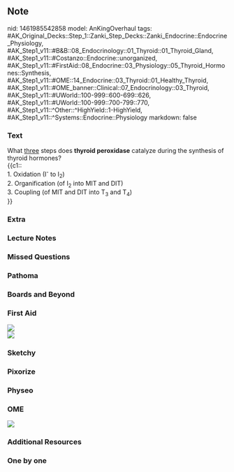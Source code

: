 ## Note
nid: 1461985542858
model: AnKingOverhaul
tags: #AK_Original_Decks::Step_1::Zanki_Step_Decks::Zanki_Endocrine::Endocrine_Physiology, #AK_Step1_v11::#B&B::08_Endocrinology::01_Thyroid::01_Thyroid_Gland, #AK_Step1_v11::#Costanzo::Endocrine::unorganized, #AK_Step1_v11::#FirstAid::08_Endocrine::03_Physiology::05_Thyroid_Hormones::Synthesis, #AK_Step1_v11::#OME::14_Endocrine::03_Thyroid::01_Healthy_Thyroid, #AK_Step1_v11::#OME_banner::Clinical::07_Endocrinology::03_Thyroid, #AK_Step1_v11::#UWorld::100-999::600-699::626, #AK_Step1_v11::#UWorld::100-999::700-799::770, #AK_Step1_v11::^Other::^HighYield::1-HighYield, #AK_Step1_v11::^Systems::Endocrine::Physiology
markdown: false

### Text
<div>
  What <u>three</u> steps does <b>thyroid peroxidase</b> catalyze
  during the synthesis of thyroid hormones?
</div>
<div>
  {{c1::
  <div>
    1. Oxidation (I<sup>-</sup> to I<sub>2</sub>)
  </div>
  <div>
    2. Organification (of I<sub>2</sub> into MIT and DIT)
  </div>
  <div>
    3. Coupling (of MIT and DIT into T<sub>3</sub> and
    T<sub>4</sub>)
  </div>}}
</div>

### Extra


### Lecture Notes


### Missed Questions


### Pathoma


### Boards and Beyond


### First Aid
<img src="tmp71xM4l.png">
<div><img src="tmpbVCIGC.png"></div>

### Sketchy


### Pixorize


### Physeo


### OME
<div class="ome-widget">
  <a href=
  "https://onlinemeded.org/spa/endocrinology/thyroid/acquire?ref=anki">
  <img src="_OME_AnkiFlashcards_Lesson_5.png"></a>
</div>

### Additional Resources


### One by one

